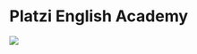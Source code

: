 # Platzi English Academy

![](https://static.platzi.com/media/learningpath/banners/4d6ebd41-fd7f-4e4b-978b-640373d74f6a.jpg)